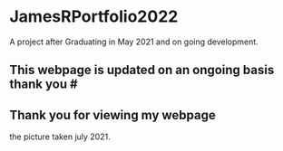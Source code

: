 # JamesRPortfolio2022 ##
A project after Graduating in May 2021 and on going development. 
## This webpage is updated on an ongoing basis thank you # #
## Thank you for viewing my webpage ##
the picture taken july 2021. 
